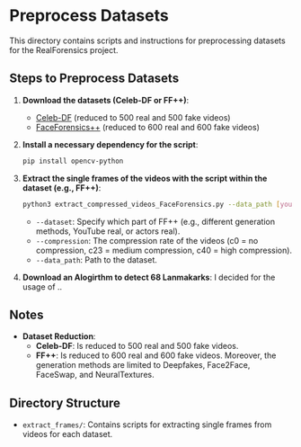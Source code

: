 # Preprocess Datasets

This directory contains scripts and instructions for preprocessing datasets for the RealForensics project.

## Steps to Preprocess Datasets

1. **Download the datasets (Celeb-DF or FF++)**:

    - [Celeb-DF](https://github.com/yuezunli/celeb-deepfakeforensics) (reduced to 500 real and 500 fake videos) 
    - [FaceForensics++](https://github.com/ondyari/FaceForensics) (reduced to 600 real and 600 fake videos)


2. **Install a necessary dependency for the script**:
    ```sh    
    pip install opencv-python
    ```

3. **Extract the single frames of the videos with the script within the dataset (e.g., FF++)**:
    ```sh    
    python3 extract_compressed_videos_FaceForensics.py --data_path [yourLocalPath]/RealForensics/data/Forensics --dataset all --compression c23
    ```
    - `--dataset`: Specify which part of FF++ (e.g., different generation methods, YouTube real, or actors real).
    - `--compression`: The compression rate of the videos (c0 = no compression, c23 = medium compression, c40 = high compression).
    - `--data_path`: Path to the dataset.


4. **Download an Alogirthm to detect 68 Lanmakarks**:
    I decided for the usage of ..

## Notes

- **Dataset Reduction**:
    - **Celeb-DF**: Is reduced to 500 real and 500 fake videos.
    - **FF++**: Is reduced to 600 real and 600 fake videos. Moreover, the generation methods are limited to Deepfakes, Face2Face, FaceSwap, and NeuralTextures.


## Directory Structure

- `extract_frames/`: Contains scripts for extracting single frames from videos for each dataset.
